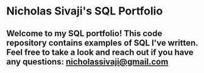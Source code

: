 # Nicholas Sivaji's SQL Portfolio

## Welcome to my SQL portfolio! This code repository contains examples of SQL I've written. Feel free to take a look and reach out if you have any questions: nicholassivaji@gmail.com

